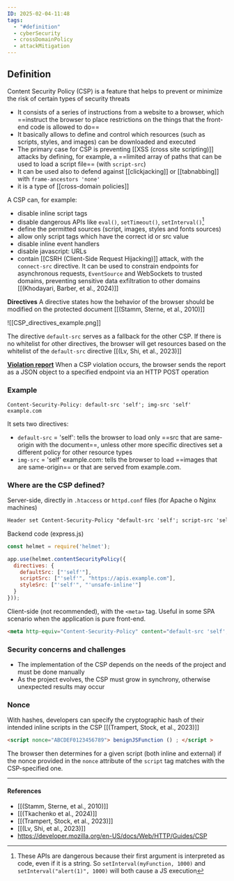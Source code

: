 ```yaml
---
ID: 2025-02-04-11:48
tags:
  - "#definition"
  - cyberSecurity
  - crossDomainPolicy
  - attackMitigation
---
```

## Definition

Content Security Policy (CSP) is a feature that helps to prevent or minimize the risk of certain types of security threats
- It consists of a series of instructions from a website to a browser, which ==instruct the browser to place restrictions on the things that the front-end code is allowed to do==
- It basically allows to define and control which resources (such as scripts, styles, and images) can be downloaded and executed
- The primary case for CSP is preventing [[XSS (cross site scripting)]] attacks by defining, for example, a ==limited array of paths that can be used to load a script file== (with `script-src`)
- It can be used also to defend against [[clickjacking]] or [[tabnabbing]] with `frame-ancestors 'none'`
- it is a type of [[cross-domain policies]]

A CSP can, for example:
- disable inline script tags
- disable dangerous APIs like `eval()`, `setTimeout()`, `setInterval()`[^1] 
- define the permitted sources (script, images, styles and fonts sources) 
- allow only script tags which have the correct id or src value
- disable inline event handlers
- disable javascript: URLs
- contain [[CSRH (Client-Side Request Hijacking)]] attack, with the `connect-src` directive. It can be used to constrain endpoints for asynchronous requests, `EventSource` and WebSockets to trusted domains, preventing sensitive data exfiltration to other domains [[(Khodayari, Barber, et al., 2024)]]

**Directives**
A directive states how the behavior of the browser should be modified on the protected document [[(Stamm, Sterne, et al., 2010)]]

![[CSP_directives_example.png]]

The directive `default-src` serves as a fallback for the other CSP. If there is no whitelist for other directives, the browser will get resources based on the whitelist of the  `default-src` directive [[(Lv, Shi, et al., 2023)]]

**[Violation report](https://developer.mozilla.org/en-US/docs/Web/HTTP/Guides/CSP#violation_reporting)**
When a CSP violation occurs, the browser sends the report as a JSON object to a specified endpoint via an HTTP POST operation

### Example

```http
Content-Security-Policy: default-src 'self'; img-src 'self' example.com
```

It sets two directives:
- `default-src` = 'self':  tells the browser to load only ==src that are same-origin with the document==, unless other more specific directives set a different policy for other resource types
- `img-src` = 'self' example.com: tells the browser to load ==images that are same-origin== or that are served from example.com.
 
### Where are the CSP defined?

Server-side, directly in `.htaccess` or `httpd.conf` files (for Apache o Nginx machines)

```txt
Header set Content-Security-Policy "default-src 'self'; script-src 'self' https://apis.example.com; style-src 'self' 'unsafe-inline';"
```


Backend code (express.js)

```Node.js
const helmet = require('helmet');

app.use(helmet.contentSecurityPolicy({
  directives: {
    defaultSrc: ["'self'"],
    scriptSrc: ["'self'", "https://apis.example.com"],
    styleSrc: ["'self'", "'unsafe-inline'"]
  }
}));
```

Client-side (not recommended), with the `<meta>` tag. Useful in some SPA scenario when the application is pure front-end.
  
```HTML
<meta http-equiv="Content-Security-Policy" content="default-src 'self'; script-src 'self' https://apis.example.com; style-src 'self' 'unsafe-inline';">
```

### Security concerns and challenges

- The implementation of the CSP depends on the needs of the project and must be done manually
- As the project evolves, the CSP must grow in synchrony, otherwise unexpected results may occur

### Nonce

With hashes, developers can specify the cryptographic hash of their intended inline scripts in the CSP [[(Trampert, Stock, et al., 2023)]]

```html
<script nonce="ABCDEF0123456789"> benignJSFunction () ; </script >
```

The browser then determines for a given script (both inline and external) if the nonce provided in the `nonce` attribute of the `script` tag matches with the CSP-specified one.

---
#### References
- [[(Stamm, Sterne, et al., 2010)]]
- [[(Tkachenko et al., 2024)]]
- [[(Trampert, Stock, et al., 2023)]]
- [[(Lv, Shi, et al., 2023)]]
- https://developer.mozilla.org/en-US/docs/Web/HTTP/Guides/CSP

[^1]: These APIs are dangerous because their first argument is  interpreted as code, even if it is a string. So `setInterval(myFunction, 1000)` and `setInterval("alert(1)", 1000)` will both cause a JS execution
